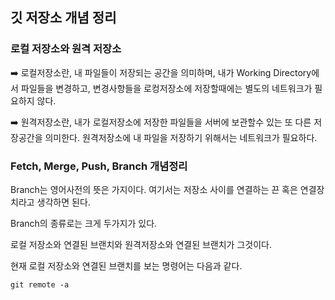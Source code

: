 ##  깃 저장소 개념 정리

### 로컬 저장소와 원격 저장소

➡️ 로컬저장소란, 내 파일들이 저장되는 공간을 의미하며, 내가 Working Directory에서 파일들을 변경하고, 변경사항들을 로컹저장소에 저장할때에는 별도의 네트워크가 필요하지 않다.

➡️ 원격저장소란, 내가 로컬저장소에 저장한 파일들을 서버에 보관할수 있는 또 다른 저장공간을 의미한다. 원격저장소에 내 파일을 저장하기 위해서는 네트워크가 필요하다.

### Fetch, Merge, Push, Branch 개념정리

Branch는 영어사전의 뜻은 가지이다. 여기서는 저장소 사이를 연결하는 끈 혹은 연결장치라고 생각하면 된다.

Branch의 종류로는 크게 두가지가 있다.

로컬 저장소와 연결된 브랜치와 원격저장소와 연결된 브랜치가 그것이다.

현재 로컬 저장소와 연결된 브랜치를 보는 명령어는 다음과 같다.

~~~unix
git remote -a
~~~






